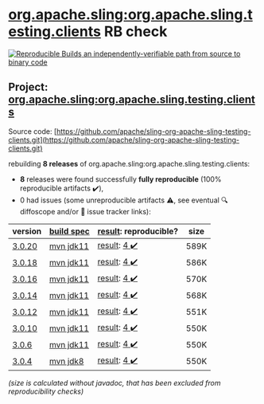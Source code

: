 [org.apache.sling:org.apache.sling.testing.clients](https://central.sonatype.com/artifact/org.apache.sling/org.apache.sling.testing.clients/versions) RB check
=======

[![Reproducible Builds](https://reproducible-builds.org/images/logos/rb.svg) an independently-verifiable path from source to binary code](https://reproducible-builds.org/)

## Project: [org.apache.sling:org.apache.sling.testing.clients](https://central.sonatype.com/artifact/org.apache.sling/org.apache.sling.testing.clients/versions)

Source code: [https://github.com/apache/sling-org-apache-sling-testing-clients.git](https://github.com/apache/sling-org-apache-sling-testing-clients.git)

rebuilding **8 releases** of org.apache.sling:org.apache.sling.testing.clients:
- **8** releases were found successfully **fully reproducible** (100% reproducible artifacts :heavy_check_mark:),
- 0 had issues (some unreproducible artifacts :warning:, see eventual :mag: diffoscope and/or :memo: issue tracker links):

| version | [build spec](/BUILDSPEC.md) | [result](https://reproducible-builds.org/docs/jvm/): reproducible? | size |
| -- | --------- | ------ | -- |
| [3.0.20](https://central.sonatype.com/artifact/org.apache.sling/org.apache.sling.testing.clients/3.0.20/pom) | [mvn jdk11](org.apache.sling.testing.clients-3.0.20.buildspec) | [result](org.apache.sling.testing.clients-3.0.20.buildinfo): [4 :heavy_check_mark: ](org.apache.sling.testing.clients-3.0.20.buildcompare) | 589K |
| [3.0.18](https://central.sonatype.com/artifact/org.apache.sling/org.apache.sling.testing.clients/3.0.18/pom) | [mvn jdk11](org.apache.sling.testing.clients-3.0.18.buildspec) | [result](org.apache.sling.testing.clients-3.0.18.buildinfo): [4 :heavy_check_mark: ](org.apache.sling.testing.clients-3.0.18.buildcompare) | 586K |
| [3.0.16](https://central.sonatype.com/artifact/org.apache.sling/org.apache.sling.testing.clients/3.0.16/pom) | [mvn jdk11](org.apache.sling.testing.clients-3.0.16.buildspec) | [result](org.apache.sling.testing.clients-3.0.16.buildinfo): [4 :heavy_check_mark: ](org.apache.sling.testing.clients-3.0.16.buildcompare) | 570K |
| [3.0.14](https://central.sonatype.com/artifact/org.apache.sling/org.apache.sling.testing.clients/3.0.14/pom) | [mvn jdk11](org.apache.sling.testing.clients-3.0.14.buildspec) | [result](org.apache.sling.testing.clients-3.0.14.buildinfo): [4 :heavy_check_mark: ](org.apache.sling.testing.clients-3.0.14.buildcompare) | 568K |
| [3.0.12](https://central.sonatype.com/artifact/org.apache.sling/org.apache.sling.testing.clients/3.0.12/pom) | [mvn jdk11](org.apache.sling.testing.clients-3.0.12.buildspec) | [result](org.apache.sling.testing.clients-3.0.12.buildinfo): [4 :heavy_check_mark: ](org.apache.sling.testing.clients-3.0.12.buildcompare) | 551K |
| [3.0.10](https://central.sonatype.com/artifact/org.apache.sling/org.apache.sling.testing.clients/3.0.10/pom) | [mvn jdk11](org.apache.sling.testing.clients-3.0.10.buildspec) | [result](org.apache.sling.testing.clients-3.0.10.buildinfo): [4 :heavy_check_mark: ](org.apache.sling.testing.clients-3.0.10.buildcompare) | 550K |
| [3.0.6](https://central.sonatype.com/artifact/org.apache.sling/org.apache.sling.testing.clients/3.0.6/pom) | [mvn jdk11](org.apache.sling.testing.clients-3.0.6.buildspec) | [result](org.apache.sling.testing.clients-3.0.6.buildinfo): [4 :heavy_check_mark: ](org.apache.sling.testing.clients-3.0.6.buildcompare) | 550K |
| [3.0.4](https://central.sonatype.com/artifact/org.apache.sling/org.apache.sling.testing.clients/3.0.4/pom) | [mvn jdk8](org.apache.sling.testing.clients-3.0.4.buildspec) | [result](org.apache.sling.testing.clients-3.0.4.buildinfo): [4 :heavy_check_mark: ](org.apache.sling.testing.clients-3.0.4.buildcompare) | 550K |

<i>(size is calculated without javadoc, that has been excluded from reproducibility checks)</i>
